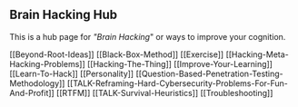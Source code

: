 ## Brain Hacking Hub

This is a hub page for *"Brain Hacking*" or ways to improve your cognition.

[[Beyond-Root-Ideas]]
[[Black-Box-Method]]
[[Exercise]]
[[Hacking-Meta-Hacking-Problems]]
[[Hacking-The-Thing]]
[[Improve-Your-Learning]]
[[Learn-To-Hack]]
[[Personality]]
[[Question-Based-Penetration-Testing-Methodology]]
[[TALK-Reframing-Hard-Cybersecurity-Problems-For-Fun-And-Profit]]
[[RTFM]]
[[TALK-Survival-Heuristics]]
[[Troubleshooting]]